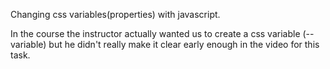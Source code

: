 Changing css variables(properties) with javascript. 

In the course the instructor actually wanted us to create a css variable (--variable) but he didn't really make it clear early enough in the video for this task.